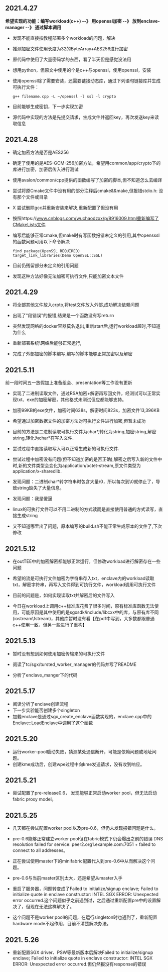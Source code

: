 ## 2021.4.27

**希望实现的功能：编写workload(c++) --》 用openssl加密 --》 放到enclave-manager --》 通过脚本调用**

* 发现不能直接按教程部署多个workload的问题，解决

* 推测加密文件使用长度为32的ByteArray+AES256进行加密

* 原代码中使用了大量密码学的东西，看了半天但是感觉没法用

* 想用python，但原文中使用的个是c++与openssl，使用openssl，安装

* 使用openssl除了需要安装，还需要链接动态库，通过下列语句链接库并生成可执行文件：
  
  ```
  g++ filename.cpp -L ~/openssl -l ssl -l crypto
  ```

* 目前能够生成密钥，下一步实现加密

* 源代码中实现的方法是先提交请求，生成文件并返回key，再次发送key来读取信息

## 2021.4.28

* 确定加密方法是否是AES256

* 确定了使用的是AES-GCM-256加密方法，希望用common/app/crypto下的库进行加密，加密后传入进行测试

* 使用avalon/common/cpp提供的函数编写了加密的脚本,但不知道怎么去编译

* 尝试将原Cmake文件中没有用的部分注释后cmake&&make,但报错stdio.h: 没有那个文件或目录

* X 尝试删除gcc并重新安装来解决,重新配置了但没有用

* 按照https://www.cnblogs.com/wuchaodzxx/p/8916009.html重新编写了CMakeLists文件

* 编写后能够正常cmake,但make时有写函数报错未定义的引用,其中opensssl的函数问题可用以下命令解决
  
  ```
  find_package(OpenSSL REQUIRED)
  target_link_libraries(Demo OpenSSL::SSL)
  ```

* 目前仍残留部分未定义的引用问题

* 发现这种方法好像无法加密可执行文件,只能加密文本文件

## 2021.4.29

* 将全部其他文件放入crpto,将test文件放入外部,成功解决依赖问题

* 出现了"段错误"的报错,结果是一个函数没有写return

* 突然发现网络的docker容器莫名退出,重新start后,运行workload超时,不知道为什么

* 重新部署系统\网络后能够正常运行,

* 完成了外部加密的脚本编写,编写的脚本能够正常加密以及解密

## 2021.5.11

  前一段时间五一放假加上准备组会、presentation等工作没有更新

* 实现了二进制读取文件，通过RSA加密+解密再写回文件，经测试可以正常实现txt、exe的加密解密，其他格式未测试但应都能够支持。

* 加密99KB的exe文件，加密时间638s，解密时间823s，加密文件13,396KB

* 希望通过加密数据文件的加密方法对可执行文件进行加密,但暂未成功

* 目前的方法是二进制读取可执行文件为char*,转化为string,加密string,解密string,转化为char*在写入文件.

* 尝试过程中直接读取写入可以正常生成新的可执行文件.

* 尝试过程中加密没有问题(但不知道加密的是否正确),解密之后写入新的文件中时,新的文件类型会变化为application/octet-stream,原文件类型为application/x-sharedlib.

* 发现问题：二进制char*转字符串时包含大量\0，所以每次到\0就停止了，导致string缺失了大量信息。

* 发现问题：我是傻逼

* linux的可执行文件可以不用二进制的方式读而是直接使用普通的方式读写，直接生成string

* 又不知道哪里出了问题，原本编写的build.sh不能正常生成原本的文件了,下次修改

## 2021.5.12

* 在outTEE中的加密解密都能够正常运行，但修改workload进行解密存在一些问题

* 希望的流是可执行文件加密为字符串存入txt，enclave内的workload读取txt，解密字符串，再写入文件得到可执行文件，workload调用可执行文件

* 目前的问题是，如何实现读取txt并解密后的文件写入

* 今日在workload上调用c++标准库花费了很多时间，原有标准库函数无法使用，可能原因是其中使用的是sgxsdk/include/libcxx中的库，与原有库不同(iostream\fstream)，其他库暂时没有看【在pdf中写到，大多数都跟普通c++使用一致，但另一些进行了重构】

## 2021.5.13

* 暂时没有想到如何使用加密传输来的可执行文件

* 阅读了tc/sgx/tursted_worker_manager的代码并写了README

* 分析了enclave_manger下的代码

## 2021.5.17

* 阅读分析了enclave创建流程
* 下一步实验能否创建多个singleton
* 加载enclave是通过sgx_create_enclave函数实现的，enclave.cpp中的Enclave::LoadEnclave中调用了这个函数

## 2021.5.20

* 运行worker-pool启动失败，猜测某处通信断开，可能是依赖问题或地址问题。
* 创建kme成功后，创建wpe过程中向kme发送请求，没有收到响应。

## 2021.5.21

* 尝试配置了pre-release0.6， 发现能够正常启动worker pool，但无法启动fabric proxy model。

## 2021.5.25

* 几天都在尝试配置worker pool以及pre-0.6，但仍未发现报错问题是什么。

* pre-0.6能够正常建立worker pool但在fabric模式下仍会爆出之前的错误 DNS resolution failed for service: peer2.org1.example.com:7051 + failed to connect to all addresses。

* 正在尝试使用master下的minifabric配置代入到pre-0.6中从而解决这个问题。

* pre-0.6与当前master区别太大，还是希望从master入手

* 重启了服务器，问题转变成了Failed to initialize/signup enclave; Failed to initialize quote in enclave constructor: INTEL SGX ERROR: Unexpected error occurred.这个问题似乎之前遇到过，之后通过重新配置pre中的设置解决了，但现在无法这样解决了。

* 这个问题不是worker pool的问题，在运行singleton时也遇到了，重新配置hardware mode不起作用，目前不清楚解决办法。

## 2021. 5.26

* 重新配置SGX driver、PSW等最新版本后解决Failed to initialize/signup enclave; Failed to initialize quote in enclave constructor: INTEL SGX ERROR: Unexpected error occurred.但仍然报没有response的错误